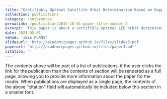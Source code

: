 ```yaml
---
title: "Certifiably Optimal Satellite Orbit Determination Based on Doppler Measurements for Low-Earth-Orbit Satellite"
collection: publications
category: conferences
permalink: /publication/2015-10-01-paper-title-number-3
excerpt: 'This paper is about a certifibly optimal LEO orbit determination method.'
date: 2025-05-01
venue: 'IEEE PLANS'
slidesurl: 'http://academicpages.github.io/files/slides3.pdf'
paperurl: 'http://academicpages.github.io/files/paper3.pdf'
citation: ''
---
```


The contents above will be part of a list of publications, if the user clicks the link for the publication than the contents of section will be rendered as a full page, allowing you to provide more information about the paper for the reader. When publications are displayed as a single page, the contents of the above "citation" field will automatically be included below this section in a smaller font.
